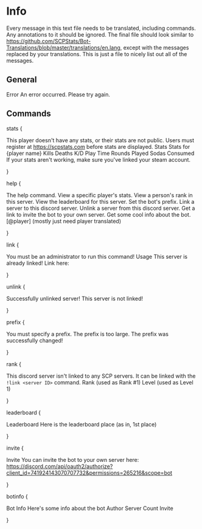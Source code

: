 # Info
Every message in this text file needs to be translated, including commands. Any annotations to it should be ignored. The final file should look similar to https://github.com/SCPStats/Bot-Translations/blob/master/translations/en.lang, except with the messages replaced by your translations. This is just a file to nicely list out all of the messages.

## General
Error
An error occurred. Please try again.

## Commands
stats {

This player doesn't have any stats, or their stats are not public. Users must register at https://scpstats.com before stats are displayed.
Stats
Stats for {player name}
Kills
Deaths
K/D
Play Time
Rounds Played
Sodas Consumed
If your stats aren't working, make sure you've linked your steam account.

}

help {

The help command.
View a specific player's stats.
View a person's rank in this server.
View the leaderboard for this server.
Set the bot's prefix.
Link a server to this discord server.
Unlink a server from this discord server.
Get a link to invite the bot to your own server.
Get some cool info about the bot.
[@player] (mostly just need player translated)

}

link {

You must be an administrator to run this command!
Usage
<server ID>
This server is already linked!
Link here: 

}

unlink {

Successfully unlinked server!
This server is not linked!

}

prefix {

You must specify a prefix.
The prefix is too large.
The prefix was successfully changed!

}

rank {

This discord server isn't linked to any SCP servers. It can be linked with the ``!link <server ID>`` command.
Rank (used as Rank #1)
Level (used as Level 1)

}

leaderboard {

Leaderboard
Here is the leaderboard
place (as in, 1st place)

}

invite {

Invite
You can invite the bot to your own server here: https://discord.com/api/oauth2/authorize?client_id=741924143070707732&permissions=265216&scope=bot

}

botinfo {

Bot Info
Here's some info about the bot
Author
Server Count
Invite

}